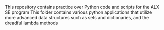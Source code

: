 This repository contains practice over Python code and scripts for the ALX SE program
This folder contains various python applications that utilize more advanced data structures such as sets and dictionaries, and the dreadful lambda methods

